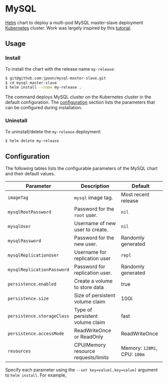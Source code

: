 # MySQL

[Helm](https://helm.sh/) chart to deploy a multi-pod MySQL master-slave deployment [Kubernetes](http://kubernetes.io) cluster. Work was largely inspired by this [tutorial](https://kubernetes.io/docs/tutorials/stateful-application/run-replicated-stateful-application/).

## Usage

### Install 

To install the chart with the release name `my-release`:

```bash
$ git@github.com:jpoon/mysql-master-slave.git
$ cd mysql-master-slave
$ helm install --name my-release .
```

The command deploys MySQL cluster on the Kubernetes cluster in the default configuration. The [configuration](#configuration) section lists the parameters that can be configured during installation.

### Uninstall

To uninstall/delete the `my-release` deployment:

```bash
$ helm delete my-release
```

## Configuration

The following tables lists the configurable parameters of the MySQL chart and their default values.

| Parameter                  | Description                        | Default                                                    |
| -----------------------    | ---------------------------------- | ---------------------------------------------------------- |
| `imageTag`                 | `mysql` image tag.                 | Most recent release                                        |
| `mysqlRootPassword`        | Password for the `root` user.      | `nil`                                                      |
| `mysqlUser`                | Username of new user to create.    | `nil`                                                      |
| `mysqlPassword`            | Password for the new user.         | Randomly generated                                         |
| `mysqlReplicationUser`     | Username for replication user      | `repl`                                                     |
| `mysqlReplicationPassword` | Password for replication user.     | Randomly generated                                         |
| `persistence.enabled`      | Create a volume to store data      | true                                                       | 
| `persistence.size`         | Size of persistent volume claim    | 10Gi                                                       |
| `persistence.storageClass` | Type of persistent volume claim    | fast                                                       |
| `persistence.accessMode`   | ReadWriteOnce or ReadOnly          | ReadWriteOnce                                              |
| `resources`                | CPU/Memory resource requests/limits | Memory: `128Mi`, CPU: `100m`                              |

Specify each parameter using the `--set key=value[,key=value]` argument to `helm install`. For example,
